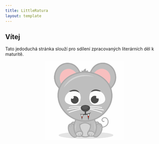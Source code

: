 ```yaml
---
title: LittleRatura
layout: template
---
```


## Vítej

Tato jedoduchá stránka slouží pro sdílení zpracovaných literárních děl k maturitě.

<div style="text-align: center;"><img src="assets/img/mysicka.svg" alt="Logo" width="50%" height="50%"></div>
